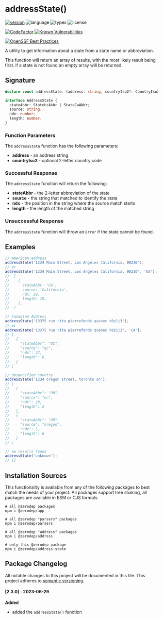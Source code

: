 # addressState()

[![version](https://img.shields.io/npm/v/@zerodep/address-state?style=flat-square&color=blue)](https://www.npmjs.com/package/@zerodep/address-state)
![language](https://img.shields.io/badge/typescript-100%25-blue?style=flat-square)
![types](https://img.shields.io/badge/types-included-blue?style=flat-square)
![license](https://img.shields.io/github/license/cdepage/zerodep?color=blue&style=flat-square)

[![CodeFactor](https://www.codefactor.io/repository/github/cdepage/zerodep/badge)](https://www.codefactor.io/repository/github/cdepage/zerodep)
[![Known Vulnerabilities](https://snyk.io/test/github/cdepage/zerodep/badge.svg)](https://snyk.io/test/github/cdepage/zerodep)

[![OpenSSF Best Practices](https://www.bestpractices.dev/projects/9225/badge)](https://www.bestpractices.dev/projects/9225)

A utility to get information about a state from a state name or abbreviation.

This function will return an array of results, with the most likely result being first. If a state is not found an empty array will be returned.

## Signature

```typescript
declare const addressState: (address: string, countryIso2?: CountryIso2) => AddressState[];

interface AddressState {
  stateAbbr: StateUsAbbr | StateCaAbbr;
  source: string;
  ndx: number;
  length: number;
}
```

### Function Parameters

The `addressState` function has the following parameters:

- **address** - an address string
- **countryIso2** - optional 2-letter country code

### Successful Response

The `addressState` function will return the following:

- **stateAbbr** - the 2-letter abbreviation of the state
- **source** - the string that matched to identify the state
- **ndx** - the position in the string where the source match starts
- **length** - the length of the matched string

### Unsuccessful Response

The `addressState` function will throw an `Error` if the state cannot be found.

## Examples

```javascript
// American address
addressState('1234 Main Street, Los Angeles California, 90210');
// or
addressState('1234 Main Street, Los Angeles California, 90210', 'US');
//  [
//    {
//      stateAbbr: 'CA',
//      source: 'California',
//      ndx: 30,
//      length: 10,
//    },
//  ]

// Canadian Address
addressState('13375 rue rita pierrefonds quebec h8z1j3');
// or
addressState('13375 rue rita pierrefonds quebec h8z1j3', 'CA');
// [
//   {
//     "stateAbbr": "QC",
//     "source": "qc",
//     "ndx": 27,
//     "length": 6,
//   }
// ]

// Unspecified country
addressState('1234 oregon street, toronto on');
// [
//   {
//     "stateAbbr": "ON",
//     "source": "on",
//     "ndx": 28,
//     "length": 2
//   },
//   {
//     "stateAbbr": "OR",
//     "source": "oregon",
//     "ndx": 5,
//     "length": 6
//   }
// ]

// no results found
addressState('unknown');
// []
```

## Installation Sources

This functionality is available from any of the following packages to best match the needs of your project. All packages support tree shaking, all packages are available in ESM or CJS formats.

```shell
# all @zerodep packages
npm i @zerodep/app

# all @zerodep "parsers" packages
npm i @zerodep/parsers

# all @zerodep "address" packages
npm i @zerodep/address

# only this @zerodep package
npm i @zerodep/address-state
```

## Package Changelog

All notable changes to this project will be documented in this file. This project adheres to [semantic versioning](https://semver.org/spec/v2.0.0.html).

#### [2.3.0] - 2023-06-29

**Added**

- added the `addressState()` function
